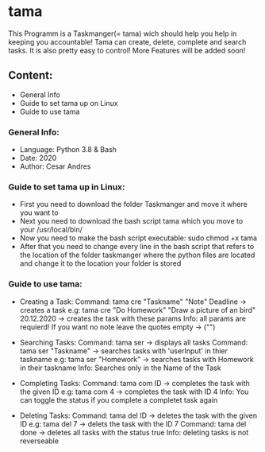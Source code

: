 # tama
This Programm is a Taskmanger(= tama) wich should help you help in keeping you accountable!
Tama can create, delete, complete and search tasks. It is also pretty easy to control!
More Features will be added soon!

## Content:
- General Info
- Guide to set tama up on Linux
- Guide to use tama

### General Info:
- Language: Python 3.8 & Bash
- Date: 2020
- Author: Cesar Andres

### Guide to set tama up in Linux:
- First you need to download the folder Taskmanger and move it where you want to
- Next you need to download the bash script tama which you move to your /usr/local/bin/
- Now you need to make the bash script executable: sudo chmod +x tama
- After that you need to change every line in the bash script that refers to the location of the folder taskmanger where the python files are located and change it to the location your folder is stored

### Guide to use tama:
- Creating a Task:
    Command: tama cre "Taskname" "Note" Deadline -> creates a task
    e.g: tama cre "Do Homework" "Draw a picture of an bird" 20.12.2020 -> creates the task with these params
    Info: all params are requierd! If you want no note leave the quotes empty -> ("")
        
- Searching Tasks:
    Command: tama ser -> displays all tasks
    Command: tama ser "Taskname" -> searches tasks with 'userInput' in thier taskname
    e.g: tama ser "Homework" -> searches tasks with Homework in their taskname
    Info: Searches only in the Name of the Task 

- Completing Tasks:
    Command: tama com ID -> completes the task with the given ID
    e.g: tama com 4 -> completes the task with ID 4
    Info: You can toggle the status if you complete a completet task again

- Deleting Tasks:
    Command: tama del ID -> deletes the task with the given ID
    e.g: tama del 7 -> delets the task with the ID 7
    Command: tama del done -> deletes all tasks with the status true
    Info: deleting tasks is not reverseable
 
